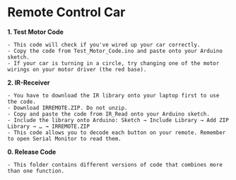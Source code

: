 # Remote Control Car

**1. Test Motor Code**

	- This code will check if you've wired up your car correctly.
	- Copy the code from Test_Motor_Code.ino and paste onto your Arduino sketch.
	- If your car is turning in a circle, try changing one of the motor wirings on your motor driver (the red base).
	
**2. IR-Receiver**

	- You have to download the IR library onto your laptop first to use the code.
	- Download IRREMOTE.ZIP. Do not unzip.
	- Copy and paste the code from IR_Read onto your Arduino sketch.
	- Include the library onto Arduino: Sketch → Include Library → Add ZIP Library → … → IRREMOTE.ZIP
	- This code allows you to decode each button on your remote. Remember to open Serial Monitor to read them.
	
**0. Release Code**

	- This folder contains different versions of code that combines more than one function.

